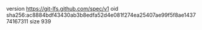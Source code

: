 version https://git-lfs.github.com/spec/v1
oid sha256:ac8884bdf43430ab3b8edfa52d4e081f274ea25407ae99f5f8ae143774167311
size 939
